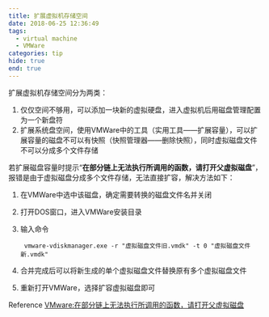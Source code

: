 ```yaml
---
title: 扩展虚拟机存储空间
date: 2018-06-25 12:36:49
tags:
  - virtual machine
  - VMWare
categories: tip
hide: true
end: true
---
```


扩展虚拟机存储空间分为两类：
1. 仅仅空间不够用，可以添加一块新的虚拟硬盘，进入虚拟机后用磁盘管理配置为一个新盘符
2. 扩展系统盘空间，使用VMWare中的工具（实用工具——扩展容量），可以扩展容量的磁盘不可以有快照（快照管理器——删除快照），同时虚拟磁盘文件不可以分成多个文件存储

若扩展磁盘容量时提示“**在部分链上无法执行所调用的函数，请打开父虚拟磁盘**”，报错是由于虚拟磁盘分成多个文件存储，无法直接扩容，解决方法如下：
1. 在VMWare中选中该磁盘，确定需要转换的磁盘文件名并关闭 
2. 打开DOS窗口，进入VMWare安装目录
3. 输入命令

        vmware-vdiskmanager.exe -r "虚拟磁盘文件旧.vmdk" -t 0 "虚拟磁盘文件新.vmdk"

4. 合并完成后可以将新生成的单个虚拟磁盘文件替换原有多个虚拟磁盘文件
5. 重新打开VMWare，选择扩容虚拟磁盘即可

Reference [VMware:在部分链上无法执行所调用的函数，请打开父虚拟磁盘](https://blog.csdn.net/xx033138/article/details/78568985)